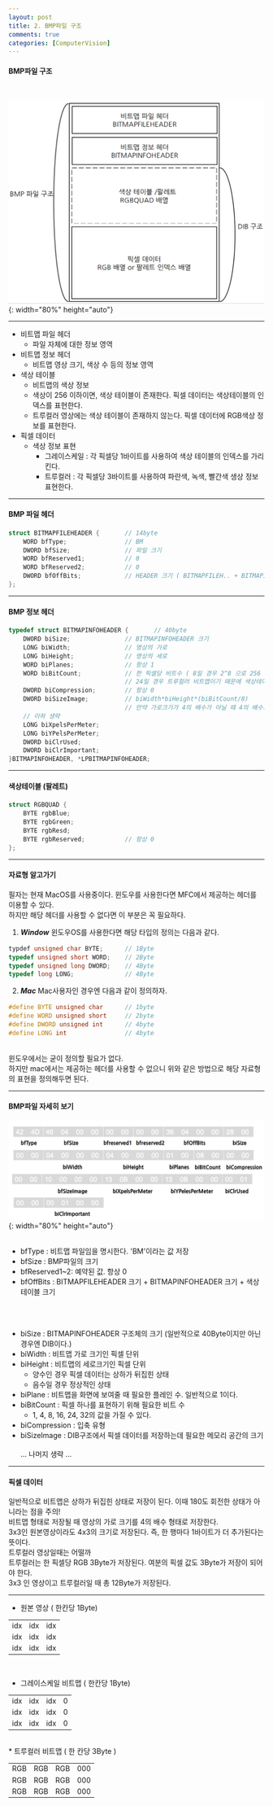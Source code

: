 ```yaml
---
layout: post
title: 2. BMP파일 구조
comments: true
categories: [ComputerVision]
---
```


#### BMP파일 구조
<br/>

![BitMapFile](/images/BitMapFile.png){: width="80%" height="auto"}

<hr>

* 비트맵 파일 헤더
    * 파일 자체에 대한 정보 영역
* 비트맵 정보 헤더
    * 비트맵 영상 크기, 색상 수 등의 정보 영역
* 색상 테이블
    * 비트맵의 색상 정보
    * 색상이 256 이하이면, 색상 테이블이 존재한다. 픽셀 데이터는 색상테이블의 인덱스를 표현한다.
    * 트루컬러 영상에는 색상 테이블이 존재하지 않는다. 픽셀 데이터에 RGB색상 정보를 표현한다.
* 픽셀 데이터
    * 색상 정보 표현
        * 그레이스케일 : 각 픽셀당 1바이트를 사용하여 색상 테이블의 인덱스를 가리킨다.
        * 트루컬러 : 각 픽셀당 3바이트를 사용하여 파란색, 녹색, 빨간색 생상 정보 표현한다.
<hr>

#### BMP 파일 헤더
~~~c++
struct BITMAPFILEHEADER {       // 14byte
    WORD bfType;                // BM
    DWORD bfSize;               // 파일 크기
    WORD bfReserved1;           // 0
    WORD bfReserved2;           // 0
    DWORD bfOffBits;            // HEADER 크기 ( BITMAPFILEH.. + BITMAPINFOH ..)
};
~~~
<hr>

#### BMP 정보 헤더
~~~c++
typedef struct BITMAPINFOHEADER {       // 40byte
    DWORD biSize;               // BITMAPINFOHEADER 크기
    LONG biWidth;               // 영상의 가로
    LONG biHeight;              // 영상의 세로
    WORD biPlanes;              // 항상 1
    WORD biBitCount;            // 한 픽셀당 비트수 ( 8일 경우 2^8 으로 256 색상 사용한다는 의미)
                                // 24일 경우 트루컬러 비트맵이기 때문에 색상테이블이 존재하지 않음.
    DWORD biCompression;        // 항상 0
    DWORD biSizeImage;          // biWidth*biHeight*(biBitCount/8)
                                // 만약 가로크기가 4의 배수가 아닐 때 4의 배수로 맞추어서 영상의 크기 계산됨
    // 이하 생략
    LONG biXpelsPerMeter;
    LONG biYPelsPerMeter;
    DWORD biClrUsed;
    DWORD biClrImportant;
}BITMAPINFOHEADER, *LPBITMAPINFOHEADER;
~~~
<hr>

#### 색상테이블 (팔레트)
~~~c++
struct RGBQUAD {
    BYTE rgbBlue;
    BYTE rgbGreen;
    BYTE rgbResd;
    BYTE rgbReserved;           // 항상 0
};
~~~

<hr>

#### 자료형 알고가기
필자는 현재 MacOS를 사용중이다. 윈도우를 사용한다면 MFC에서 제공하는 헤더를 이용할 수 있다. <br/>
하지만 해당 헤더를 사용할 수 없다면 이 부분은 꼭 필요하다. <br/>

1. ***Window***
윈도우OS를 사용한다면 해당 타입의 정의는 다음과 같다.
~~~c++
typdef unsigned char BYTE;      // 1Byte
typedef unsigned short WORD;    // 2Byte
typedef unsigned long DWORD;    // 4Byte
typedef long LONG;              // 4Byte
~~~

2. ***Mac***
Mac사용자인 경우엔 다음과 같이 정의하자.
~~~c++
#define BYTE unsigned char      // 1byte
#define WORD unsigned short     // 2byte
#define DWORD unsigned int      // 4byte
#define LONG int                // 4byte
~~~

<br/>
윈도우에서는 굳이 정의할 필요가 없다. <br/>
하지만 mac에서는 제공하는 헤더를 사용할 수 없으니 위와 같은 방법으로 해당 자료형의 표현을 정의해두면 된다.

<hr>

#### BMP파일 자세히 보기

![bitmapInfo](/images/bitmapInfo.png){: width="80%" height="auto"}
<br/><br/>

* bfType : 비트맵 파일임을 명시한다. 'BM'이라는 값 저장
* bfSize : BMP파일의 크기
* bfReserved1~2: 예약된 값. 항상 0
* bfOffBits : BITMAPFILEHEADER 크기 + BITMAPINFOHEADER 크기 + 색상테이블 크기
<br/>

<br/>

* biSize : BITMAPINFOHEADER 구조체의 크기 (일반적으로 40Byte이지만 아닌 경우엔 DIB이다.)
* biWidth : 비트맵 가로 크기인 픽셀 단위
* biHeight : 비트맵의 세로크기인 픽셀 단위
    * 양수인 경우 픽셀 데이터는 상하가 뒤집힌 상태
    * 음수일 경우 정상적인 상태
* biPlane : 비트맵을 화면에 보여줄 때 필요한 플레인 수. 일반적으로 1이다.
* biBitCount : 픽셀 하나를 표현하기 위해 필요한 비트 수
    * 1, 4, 8, 16, 24, 32의 값을 가질 수 있다.
* biCompression : 입축 유형
* biSizeImage : DIB구조에서 픽셀 데이터를 저장하는데 필요한 메모리 공간의 크기
<br/><br/>
... 나머지 생략 ...
<hr>

#### 픽셀 데이터
일반적으로 비트맵은 상하가 뒤집힌 상태로 저장이 된다. 이때 180도 회전한 상태가 아니라는 점을 주의! <br/>
비트맵 형태로 저장될 때 영상의 가로 크기를 4의 배수 형태로 저장한다. <br/>
3x3인 원본영상이라도 4x3의 크기로 저장된다. 즉, 한 행마다 1바이트가 더 추가된다는 뜻이다.<br/>
트루컬러 영상일때는 어떨까<br/>
트루컬러는 한 픽셀당 RGB 3Byte가 저장된다. 여분의 픽셀 값도 3Byte가 저장이 되어야 한다.<br/>
3x3 인 영상이고 트루컬러일 때 총 12Byte가 저장된다.<br/>
<hr>

* 원본 영상 ( 한칸당 1Byte)

|   |   |   |
|---|---|---|
|idx|idx|idx|
|idx|idx|idx|
|idx|idx|idx|

<br/>

* 그레이스케일 비트맵 ( 한칸당 1Byte)

|   |   |   |   |
|---|---|---|---|
|idx|idx|idx|0|
|idx|idx|idx|0|
|idx|idx|idx|0|

<br/>
* 트루컬러 비트맵 ( 한 칸당 3Byte )

|   |   |   |   |
|---|---|---|---|
|RGB|RGB|RGB|000|
|RGB|RGB|RGB|000|
|RGB|RGB|RGB|000|
